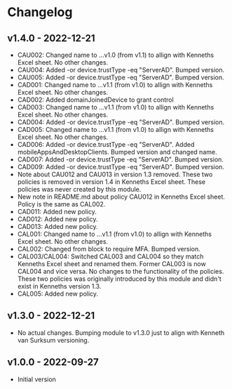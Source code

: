 # Changelog

## v1.4.0 - 2022-12-21
* CAU002: Changed name to ...v1.0 (from v1.1) to allign with Kenneths Excel sheet. No other changes.
* CAU004: Added  -or device.trustType -eq \"ServerAD\". Bumped version.
* CAU005: Added  -or device.trustType -eq \"ServerAD\". Bumped version.
* CAD001: Changed name to ...v1.1 (from v1.0) to allign with Kenneths Excel sheet. No other changes.
* CAD002: Added domainJoinedDevice to grant control
* CAD003: Changed name to ...v1.1 (from v1.0) to allign with Kenneths Excel sheet. No other changes.
* CAD004: Added  -or device.trustType -eq \"ServerAD\". Bumped version.
* CAD005: Changed name to ...v1.1 (from v1.0) to allign with Kenneths Excel sheet. No other changes.
* CAD006: Added  -or device.trustType -eq \"ServerAD\". Added mobileAppsAndDesktopClients. Bumped version and changed name.
* CAD007: Added  -or device.trustType -eq \"ServerAD\". Bumped version.
* CAD009: Added  -or device.trustType -eq \"ServerAD\". Bumped version.
* Note about CAU012 and CAU013 in version 1.3 removed. These two policies is removed in version 1.4 in Kenneths Excel sheet. These policies was never created by this module.
* New note in README.md about policy CAU012 in Kenneths Excel sheet. Policy is the same as CAL002.
* CAD011: Added new policy.
* CAD012: Added new policy.
* CAD013: Added new policy.
* CAL001: Changed name to ...v1.1 (from v1.0) to allign with Kenneths Excel sheet. No other changes.
* CAL002: Changed from block to require MFA. Bumped version.
* CAL003/CAL004: Switched CAL003 and CAL004 so they match Kenneths Excel sheet and renamed them. Former CAL003 is now CAL004 and vice versa. No changes to the functionality of the policies. These two policies was originally introduced by this module and didn't exist in Kenneths version 1.3.
* CAL005: Added new policy.

## v1.3.0 - 2022-12-21
* No actual changes. Bumping module to v1.3.0 just to align with Kenneth van Surksum versioning.

## v1.0.0 - 2022-09-27
* Initial version